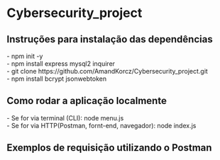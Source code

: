 # Cybersecurity_project

<h2>Instruções para instalação das dependências</h2>
 - npm init -y <br>
 - npm install express mysql2 inquirer<br>
 - git clone https://github.com/AmandKorcz/Cybersecurity_project.git <br>
 - npm install bcrypt jsonwebtoken <br>

 <h2>Como rodar a aplicação localmente</h2>
 - Se for via terminal (CLI): node menu.js <br>
 - Se for via HTTP(Postman, fornt-end, navegador): node index.js <br>

 <h2>Exemplos de requisição utilizando o Postman</h2>
 
